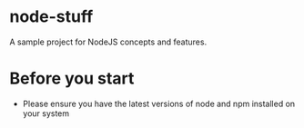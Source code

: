# node-stuff
A sample project for NodeJS concepts and features.

# Before you start

- Please ensure you have the latest versions of node and npm installed on your system
